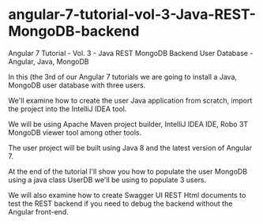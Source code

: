 # angular-7-tutorial-vol-3-Java-REST-MongoDB-backend
Angular 7 Tutorial - Vol. 3 - Java REST MongoDB Backend User Database - Angular, Java, MongoDB

In this (the 3rd of our Angular 7 tutorials we are going to install a Java, MongoDB user database with three users.

We'll examine how to create the user Java application from scratch, import the project into the IntelliJ IDEA tool.

We will be using Apache Maven project builder, IntelliJ IDEA IDE, Robo 3T MongoDB viewer tool among other tools.

The user project will be built using Java 8 and the latest version of Angular 7.

At the end of the tutorial I'll show you how to populate the user MongoDB using a java class UserDB we'll be using to populate 3 users.

We will also examine how to create Swagger UI REST Html documents to test the REST backend if you need to debug the backend without the Angular front-end.
